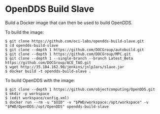 OpenDDS Build Slave
===================

Build a Docker image that can then be used to build OpenDDS.

To build the image:

    $ git clone https://github.com/oci-labs/opendds-build-slave.git
    $ cd opendds-build-slave
    $ git clone --depth 1 https://github.com/DOCGroup/autobuild.git
    $ git clone --depth 1 https://github.com/DOCGroup/MPC.git
    $ git clone --depth 1 --single-branch --branch Latest_Beta https://github.com/DOCGroup/ACE_TAO.git
    $ wget http://35.184.162.90/jenkins/jnlpJars/slave.jar
    $ docker build -t opendds-build-slave .

To build OpenDDS with the image:

    $ git clone --depth 1 https://github.com/objectcomputing/OpenDDS.git
    $ mkdir -p workspace
    $ (edit workspace/config.xml)
    $ docker run --rm -u "$UID" -v "$PWD/workspace:/opt/workspace" -v "$PWD/OpenDDS:/opt/OpenDDS" opendds-build-slave
